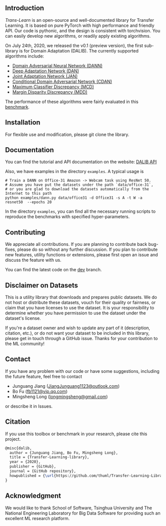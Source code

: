 ## Introduction
*Trans-Learn* is an open-source and well-documented library for Transfer Learning. It is based on pure PyTorch with high performance and friendly API. Our code is pythonic, and the design is consistent with torchvision. You can easily develop new algorithms, or readily apply existing algorithms.

On July 24th, 2020, we released the v0.1 (preview version), the first sub-library is for Domain Adaptation (DALIB). The currently supported algorithms include:

- [Domain Adversarial Neural Network 
(DANN)](https://arxiv.org/abs/1505.07818)
- [Deep Adaptation Network (DAN)](https://arxiv.org/abs/1502.02791)
- [Joint Adaptation Network (JAN)](https://arxiv.org/abs/1605.06636)
- [Conditional Domain Adversarial Network 
(CDAN)](https://arxiv.org/abs/1705.10667)
- [Maximum Classifier Discrepancy (MCD)](https://arxiv.org/abs/1712.02560)
- [Margin Disparity Discrepancy (MDD)](https://arxiv.org/abs/1904.05801)

The performance of these algorithms were fairly evaluated in this [benchmark](https://dalib.readthedocs.io/en/latest/dalib.adaptation.html).

## Installation

For flexible use and modification, please git clone the library.

## Documentation
You can find the tutorial and API documentation on the website: [DALIB API](https://dalib.readthedocs.io/en/latest/index.html)

Also, we have examples in the directory `examples`. A typical usage is 
```shell script
# Train a DANN on Office-31 Amazon -> Webcam task using ResNet 50.
# Assume you have put the datasets under the path `data/office-31`, 
# or you are glad to download the datasets automatically from the Internet to this path
python examples/dann.py data/office31 -d Office31 -s A -t W -a resnet50  --epochs 20
```

In the directory `examples`, you can find all the necessary running scripts to reproduce the benchmarks with specified hyper-parameters.

## Contributing
We appreciate all contributions. If you are planning to contribute back bug-fixes, please do so without any further discussion. If you plan to contribute new features, utility functions or extensions, please first open an issue and discuss the feature with us. 

You can find the latest code on the [dev](https://github.com/thuml/Transfer-Learning-Library/tree/dev) branch.

## Disclaimer on Datasets

This is a utility library that downloads and prepares public datasets. We do not host or distribute these datasets, vouch for their quality or fairness, or claim that you have licenses to use the dataset. It is your responsibility to determine whether you have permission to use the dataset under the dataset's license.

If you're a dataset owner and wish to update any part of it (description, citation, etc.), or do not want your dataset to be included in this library, please get in touch through a GitHub issue. Thanks for your contribution to the ML community!


## Contact
If you have any problem with our code or have some suggestions, including the future feature, feel free to contact 
- Junguang Jiang (JiangJunguang1123@outlook.com)
- Bo Fu (fb1121@vip.qq.com)
- Mingsheng Long (longmingsheng@gmail.com)

or describe it in Issues.

## Citation

If you use this toolbox or benchmark in your research, please cite this project. 

```latex
@misc{dalib,
  author = {Junguang Jiang, Bo Fu, Mingsheng Long},
  title = {Transfer-Learning-library},
  year = {2020},
  publisher = {GitHub},
  journal = {GitHub repository},
  howpublished = {\url{https://github.com/thuml/Transfer-Learning-Library}},
}
```

## Acknowledgment

We would like to thank School of Software, Tsinghua University and The National Engineering Laboratory for Big Data Software for providing such an excellent ML research platform.

